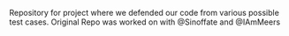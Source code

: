 Repository for project where we defended our code from various possible test cases. Original Repo was worked on with @Sinoffate and @IAmMeers
